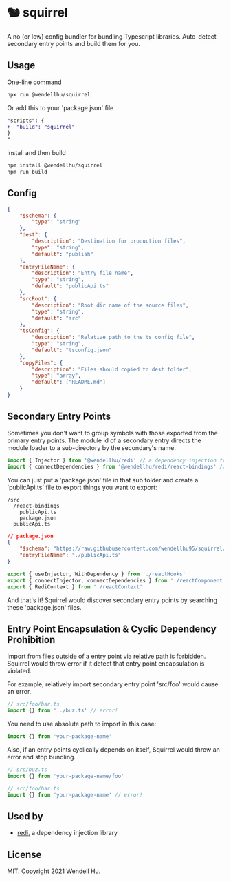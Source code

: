 # 🐿️ squirrel

A no (or low) config bundler for bundling Typescript libraries. Auto-detect secondary entry points and build them for you.

## Usage

One-line command

```sh
npx run @wendellhu/squirrel
```

Or add this to your 'package.json' file

```diff
"scripts": {
+  "build": "squirrel"
}
"
```

install and then build

```sh
npm install @wendellhu/squirrel
npm run build
```

## Config

```json
{
    "$schema": {
        "type": "string"
    },
    "dest": {
        "description": "Destination for production files",
        "type": "string",
        "default": "publish"
    },
    "entryFileName": {
        "description": "Entry file name",
        "type": "string",
        "default": "publicApi.ts"
    },
    "srcRoot": {
        "description": "Root dir name of the source files",
        "type": "string",
        "default": "src"
    },
    "tsConfig": {
        "description": "Relative path to the ts config file",
        "type": "string",
        "default": "tsconfig.json"
    },
    "copyFiles": {
        "description": "Files should copied to dest folder",
        "type": "array",
        "default": ["README.md"]
    }
}
```

## Secondary Entry Points

Sometimes you don't want to group symbols with those exported from the primary entry points. The module id of a secondary entry directs the module loader to a sub-directory by the secondary's name.

```typescript
import { Injector } from '@wendellhu/redi' // a dependency injection framework
import { connectDependencies } from '@wendellhu/redi/react-bindings' // some utils to help bind your React app to the dependency injection framework
```

You can just put a 'package.json' file in that sub folder and create a 'publicApi.ts' file to export things you want to export:

```
/src
  /react-bindings
    publicApi.ts
    package.json
  publicApi.ts
```

```json
// package.json
{
    "$schema": "https://raw.githubusercontent.com/wendellhu95/squirrel/master/src/schema/squirrel.schema.json",
    "entryFileName": "./publicApi.ts"
}
```

```ts
export { useInjector, WithDependency } from './reactHooks'
export { connectInjector, connectDependencies } from './reactComponent'
export { RediContext } from './reactContext'
```

And that's it! Squirrel would discover secondary entry points by searching these 'package.json' files.

## Entry Point Encapsulation & Cyclic Dependency Prohibition

Import from files outside of a entry point via relative path is forbidden. Squirrel would throw error if it detect that entry point encapsulation is violated.

For example, relatively import secondary entry point 'src/foo' would cause an error.

```ts
// src/foo/bar.ts
import {} from '../buz.ts' // error!
```

You need to use absolute path to import in this case:

```ts
import {} from 'your-package-name'
```

Also, if an entry points cyclically depends on itself, Squirrel would throw an error and stop bundling.

```ts
// src/buz.ts
import {} from 'your-package-name/foo'

// src/foo/bar.ts
import {} from 'your-package-name' // error!
```

## Used by

-   [redi](https://github.com/wendellhu95/redi), a dependency injection library

## License

MIT. Copyright 2021 Wendell Hu.
